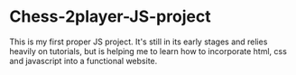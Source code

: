 # Chess-2player-JS-project
This is my first proper JS project. It's still in its early stages and relies heavily on tutorials, but is helping me to learn how to incorporate html, css and javascript into a functional website.
